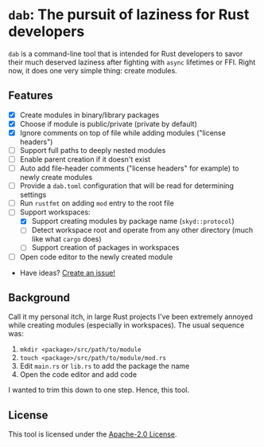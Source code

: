 # `dab`: The pursuit of laziness for Rust developers

`dab` is a command-line tool that is intended for Rust developers to savor their much deserved laziness after fighting with `async` lifetimes or FFI. Right now,
it does one very simple thing: create modules.

## Features

- [x] Create modules in binary/library packages
- [x] Choose if module is public/private (private by default)
- [x] Ignore comments on top of file while adding modules ("license headers")
- [ ] Support full paths to deeply nested modules
- [ ] Enable parent creation if it doesn't exist
- [ ] Auto add file-header comments ("license headers" for example) to newly create modules
- [ ] Provide a `dab.toml` configuration that will be read for determining settings
- [ ] Run `rustfmt` on adding `mod` entry to the root file
- [ ] Support workspaces:
  - [x] Support creating modules by package name (`skyd::protocol`)
  - [ ] Detect workspace root and operate from any other directory (much like what `cargo` does)
  - [ ] Support creation of packages in workspaces
- [ ] Open code editor to the newly created module
- Have ideas? [Create an issue!](https://github.com/skytable/dab/issues/new)

## Background

Call it my personal itch, in large Rust projects I've been extremely annoyed while creating modules (especially in workspaces). The usual sequence was:

1. `mkdir <package>/src/path/to/module`
2. `touch <package>/src/path/to/module/mod.rs`
3. Edit `main.rs` or `lib.rs` to add the package the name
4. Open the code editor and add code

I wanted to trim this down to one step. Hence, this tool.

## License

This tool is licensed under the [Apache-2.0 License](./LICENSE).
